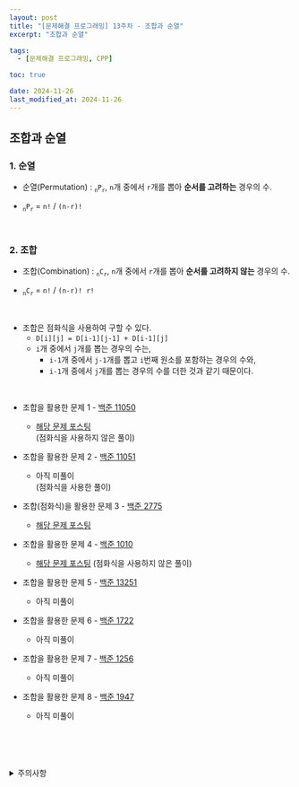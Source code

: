 ```yaml
---
layout: post
title: "[문제해결 프로그래밍] 13주차 - 조합과 순열"
excerpt: "조합과 순열"

tags:
  - [문제해결 프로그래밍, CPP]

toc: true

date: 2024-11-26
last_modified_at: 2024-11-26
---
```

## 조합과 순열
### 1. 순열
- 순열(Permutation) : <sub>`n`</sub>`P`<sub>`r`</sub>, `n`개 중에서 `r`개를 뽑아 **순서를 고려하는** 경우의 수.  

- <sub>`n`</sub>`P`<sub>`r`</sub> = `n!` / `(n-r)!`  

<br>

### 2. 조합
- 조합(Combination) : <sub>`n`</sub>`C`<sub>`r`</sub>, `n`개 중에서 `r`개를 뽑아 **순서를 고려하지 않는** 경우의 수.  

- <sub>`n`</sub>`C`<sub>`r`</sub> = `n!` / `(n-r)! r!`  

<br>

- 조합은 점화식을 사용하여 구할 수 있다.  
  - `D[i][j] = D[i-1][j-1] + D[i-1][j]`  
  - `i`개 중에서 `j`개를 뽑는 경우의 수는,  
    - `i-1`개 중에서 `j-1`개를 뽑고 `i`번째 원소를 포함하는 경우의 수와,
    - `i-1`개 중에서 `j`개를 뽑는 경우의 수를 더한 것과 같기 때문이다.  

<br>

- 조합을 활용한 문제 1 - [백준 11050][def]  

  - [해당 문제 포스팅][def2]  
  (점화식을 사용하지 않은 풀이)  

- 조합을 활용한 문제 2 - [백준 11051][def3]  

  - 아직 미풀이  
  (점화식을 사용한 풀이)  

- 조합(점화식)을 활용한 문제 3 - [백준 2775](https://www.acmicpc.net/problem/2775)  

  - [해당 문제 포스팅][def4]  

- 조합을 활용한 문제 4 - [백준 1010](https://www.acmicpc.net/problem/1010)  

  - [해당 문제 포스팅][def5]
  (점화식을 사용하지 않은 풀이)  

- 조합을 활용한 문제 5 - [백준 13251](https://www.acmicpc.net/problem/13251)  

  - 아직 미풀이  

- 조합을 활용한 문제 6 - [백준 1722](https://www.acmicpc.net/problem/1722)  

  - 아직 미풀이  

- 조합을 활용한 문제 7 - [백준 1256](https://www.acmicpc.net/problem/1256)  

  - 아직 미풀이

- 조합을 활용한 문제 8 - [백준 1947](https://www.acmicpc.net/problem/1947)  

  - 아직 미풀이  

<br>
<br>
<br>
<br>
<details>
<summary>주의사항</summary>
<div markdown="1">

이 포스팅은 강원대학교 이다영 교수님의 문제해결 프로그래밍 수업을 들으며 내용을 정리 한 것입니다.  
수업 내용에 대한 저작권은 교수님께 있으니,  
다른 곳으로의 무분별한 내용 복사를 자제해 주세요.

</div>
</details>

[def]: https://www.acmicpc.net/problem/11050
[def2]: https://orbit3230.github.io/2024/03/18/Daily_Backjoon/
[def3]: https://www.acmicpc.net/problem/11051
[def4]: https://orbit3230.github.io/2024/03/17/Daily_Backjoon/
[def5]: https://orbit3230.github.io/2024/02/19/Daily_Backjoon/